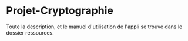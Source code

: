 # Projet-Cryptographie
Toute la description, et le manuel d'utilisation de l'appli se trouve dans le dossier ressources.
